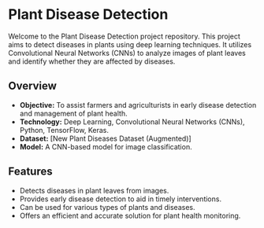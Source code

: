 # Plant Disease Detection

Welcome to the Plant Disease Detection project repository. This project aims to detect diseases in plants using deep learning techniques. It utilizes Convolutional Neural Networks (CNNs) to analyze images of plant leaves and identify whether they are affected by diseases.

## Overview

- **Objective:** To assist farmers and agriculturists in early disease detection and management of plant health.
- **Technology:** Deep Learning, Convolutional Neural Networks (CNNs), Python, TensorFlow, Keras.
- **Dataset:** [New Plant Diseases Dataset (Augmented)]
- **Model:** A CNN-based model for image classification.

## Features

- Detects diseases in plant leaves from images.
- Provides early disease detection to aid in timely interventions.
- Can be used for various types of plants and diseases.
- Offers an efficient and accurate solution for plant health monitoring.
